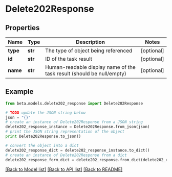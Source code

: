 # Delete202Response


## Properties
Name | Type | Description | Notes
------------ | ------------- | ------------- | -------------
**type** | **str** | The type of object being referenced | [optional] 
**id** | **str** | ID of the task result | [optional] 
**name** | **str** | Human-readable display name of the task result (should be null/empty) | [optional] 

## Example

```python
from beta.models.delete202_response import Delete202Response

# TODO update the JSON string below
json = "{}"
# create an instance of Delete202Response from a JSON string
delete202_response_instance = Delete202Response.from_json(json)
# print the JSON string representation of the object
print Delete202Response.to_json()

# convert the object into a dict
delete202_response_dict = delete202_response_instance.to_dict()
# create an instance of Delete202Response from a dict
delete202_response_form_dict = delete202_response.from_dict(delete202_response_dict)
```
[[Back to Model list]](../README.md#documentation-for-models) [[Back to API list]](../README.md#documentation-for-api-endpoints) [[Back to README]](../README.md)



